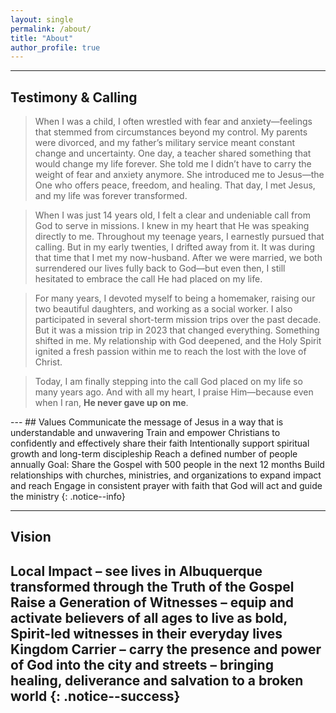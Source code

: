 ```yaml
---
layout: single
permalink: /about/
title: "About"
author_profile: true
---
```

---

## Testimony & Calling

<div style="background-color: mix(#fff, #393e46, 75%);">

> When I was a child, I often wrestled with fear and anxiety—feelings that stemmed from circumstances beyond my control. My parents were divorced, and my father’s military service meant constant change and uncertainty. One day, a teacher shared something that would change my life forever. She told me I didn’t have to carry the weight of fear and anxiety anymore. She introduced me to Jesus—the One who offers peace, freedom, and healing. That day, I met Jesus, and my life was forever transformed.

> When I was just 14 years old, I felt a clear and undeniable call from God to serve in missions. I knew in my heart that He was speaking directly to me. Throughout my teenage years, I earnestly pursued that calling. But in my early twenties, I drifted away from it. It was during that time that I met my now-husband. After we were married, we both surrendered our lives fully back to God—but even then, I still hesitated to embrace the call He had placed on my life.

> For many years, I devoted myself to being a homemaker, raising our two beautiful daughters, and working as a social worker. I also participated in several short-term mission trips over the past decade. But it was a mission trip in 2023 that changed everything. Something shifted in me. My relationship with God deepened, and the Holy Spirit ignited a fresh passion within me to reach the lost with the love of Christ.

> Today, I am finally stepping into the call God placed on my life so many years ago. And with all my heart, I praise Him—because even when I ran, **He never gave up on me**.

</div>
---
## Values
Communicate the message of Jesus in a way that is understandable and unwavering
Train and empower Christians to confidently and effectively share their faith
Intentionally support spiritual growth and long-term discipleship 
Reach a defined number of people annually 
Goal: Share the Gospel with 500 people in the next 12 months
Build relationships with churches, ministries, and organizations to expand impact and reach
Engage in consistent prayer with faith that God will act and guide the ministry
{: .notice--info}

---
## Vision
Local Impact – see lives in Albuquerque transformed through the Truth of the Gospel
Raise a Generation of Witnesses – equip and activate believers of all ages to live as bold, Spirit-led witnesses in their everyday lives
Kingdom Carrier – carry the presence and power of God into the city and streets – bringing healing, deliverance and salvation to a broken world 
{: .notice--success}
---
